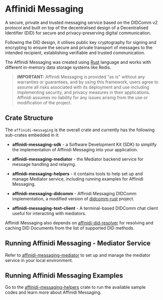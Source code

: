# Affinidi Messaging

A secure, private and trusted messaging service based on the DIDComm v2 protocol and built on top of the decentralised design of a Decentralised Identifier (DID) for secure and privacy-preserving digital communication.

Following the DID design, it utilises public key cryptography for signing and encrypting to ensure the secure and private transport of messages to the intended recipient, establishing verifiable and trusted communication.

The Affinidi Messaging was created using [Rust](https://www.rust-lang.org/) language and works with different in-memory data storage systems like Redis.

> **IMPORTANT:**
> Affinidi Messaging is provided "as is" without any warranties or guarantees, and by using this framework, users agree to assume all risks associated with its deployment and use including implementing security, and privacy measures in their applications. Affinidi assumes no liability for any issues arising from the use or modification of the project.

## Crate Structure

The `affinidi-messaging` is the overall crate and currently has the following sub-crates embedded in it:

- **affinidi-messaging-sdk** - a Software Development Kit (SDK) to simplify the implementation of Affinidi Messaging into your application.

- **affinidi-messaging-mediator** - the Mediator backend service for message handling and relaying.

- **affinidi-messaging-helpers** - it contains tools to help set up and manage Mediator service, including running examples for Affinidi Messaging.

- **affinidi-messaging-didcomm** - Affinidi Messaging DIDComm implementation, a modified version of [didcomm-rust](https://github.com/sicpa-dlab/didcomm-rust) project.

- **affinidi-messaging-text-client** - A terminal-based DIDComm chat client useful for interacting with mediators.

Affinidi Messaging also depends on [affinidi-did-resolver](../affinidi-did-resolver/) for resolving and caching DID Documents from the list of supported DID methods.

## Running Affinidi Messaging - Mediator Service

Refer to [affinidi-messaging-mediator](./affinidi-messaging-mediator#running-affinidi-messaging-mediator-service) to set up and manage the mediator service in your local environment.

## Running Affinidi Messaging Examples

Go to the [affinidi-messaging-helpers](./affinidi-messaging-helpers/) crate to run the available sample codes and learn more about Affinidi Messaging.